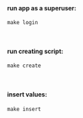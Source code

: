 

<br/>

#### run app as a superuser:
```
make login
```

<br/>

#### run creating script:

```
make create
```

<br/>

#### insert values:
```
make insert
```
